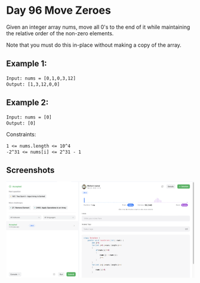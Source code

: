 
# Day 96 Move Zeroes
Given an integer array nums, move all 0's to the end of it while maintaining the relative order of the non-zero elements.

Note that you must do this in-place without making a copy of the array.
## Example 1:


````
Input: nums = [0,1,0,3,12]
Output: [1,3,12,0,0]
````
## Example 2:
````
Input: nums = [0]
Output: [0]
````



Constraints:

```
1 <= nums.length <= 10^4
-2^31 <= nums[i] <= 2^31 - 1

```











## Screenshots

![Solution Screenshot](/ProgramSS/Solution96.png)







